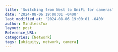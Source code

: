 ```yaml
---
title: 'Switching from Nest to UniFi for cameras'
date: '2024-08-06 19:00:01 -0400'
last_modified_at: '2024-08-06 19:00:01 -0400'
author: MindlessTux
layout: post
Reference_URL:
categories: [Network]
tags: [ubiquity, network, camera]
---
```

